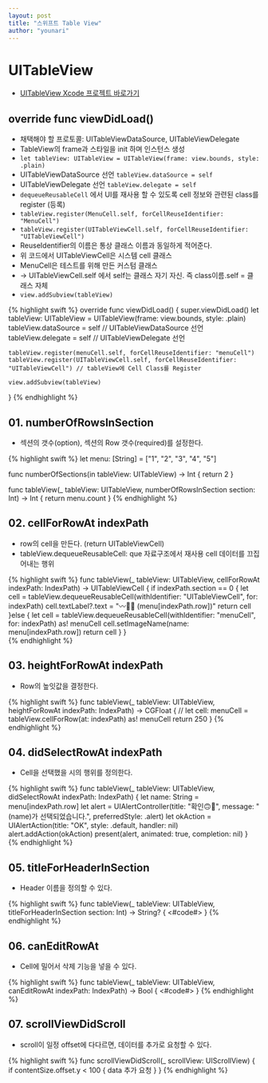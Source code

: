 ```yaml
---
layout: post
title: "스위프트 Table View"
author: "younari"
---
```


# UITableView

- [UITableView Xcode 프로젝트 바로가기](https://github.com/younari/tastySwift/tree/master/0929_TableView/0929_TableView)

## override func viewDidLoad()
- 채택해야 할 프로토콜: UITableViewDataSource, UITableViewDelegate
- TableView의 frame과 스타일을 init 하며 인스턴스 생성
- `let tableView: UITableView = UITableView(frame: view.bounds, style: .plain)`
- UITableViewDataSource 선언 `tableView.dataSource = self`
- UITableViewDelegate 선언 `tableView.delegate = self`
- `dequeueReusableCell` 에서 UI를 재사용 할 수 있도록 cell 정보와 관련된 class를 register (등록)
- `tableView.register(MenuCell.self, forCellReuseIdentifier: "MenuCell")`
- `tableView.register(UITableViewCell.self, forCellReuseIdentifier: "UITableViewCell")`
- ReuseIdentifier의 이름은 통상 클래스 이름과 동일하게 적어준다.
- 위 코드에서 UITableViewCell은 시스템 cell 클래스
- MenuCell은 테스트를 위해 만든 커스텀 클래스
- -> UITableViewCell.self 에서 self는 클래스 자기 자신. 즉 class이름.self = 클래스 자체
- `view.addSubview(tableView)`

{% highlight swift %}
override func viewDidLoad() {
    super.viewDidLoad()
    let tableView: UITableView = UITableView(frame: view.bounds, style: .plain)
    tableView.dataSource = self // UITableViewDataSource 선언
    tableView.delegate = self // UITableViewDelegate 선언

    tableView.register(menuCell.self, forCellReuseIdentifier: "menuCell")
    tableView.register(UITableViewCell.self, forCellReuseIdentifier: "UITableViewCell") // tableView에 Cell Class를 Register
    
    view.addSubview(tableView)
}
{% endhighlight %}



## 01. numberOfRowsInSection
- 섹션의 갯수(option), 섹션의 Row 갯수(required)를 설정한다.

{% highlight swift %}
let menu: [String] = ["1", "2", "3", "4", "5"]

func numberOfSections(in tableView: UITableView) -> Int {
    return 2
}

func tableView(_ tableView: UITableView, numberOfRowsInSection section: Int) -> Int {
    return menu.count
}
{% endhighlight %}


## 02. cellForRowAt indexPath
- row의 cell을 만든다. (return UITableViewCell)
- tableView.dequeueReusableCell: que 자료구조에서 재사용 cell 데이터를 끄집어내는 행위

{% highlight swift %}
func tableView(_ tableView: UITableView, cellForRowAt indexPath: IndexPath) -> UITableViewCell {
    if indexPath.section == 0 {
        let cell = tableView.dequeueReusableCell(withIdentifier: "UITableViewCell", for: indexPath)
        cell.textLabel?.text = "〰️👋🏻 \(menu[indexPath.row])"
        return cell
    }else {
        let cell = tableView.dequeueReusableCell(withIdentifier: "menuCell", for: indexPath) as! menuCell
        cell.setImageName(name: menu[indexPath.row])
        return cell
    }
}    
{% endhighlight %}


## 03. heightForRowAt indexPath
- Row의 높잇값을 결정한다.

{% highlight swift %}
func tableView(_ tableView: UITableView, heightForRowAt indexPath: IndexPath) -> CGFloat {
    // let cell: menuCell = tableView.cellForRow(at: indexPath) as! menuCell
    return 250
}
{% endhighlight %}


## 04. didSelectRowAt indexPath
- Cell을 선택했을 시의 행위를 정의한다.

{% highlight swift %}
func tableView(_ tableView: UITableView, didSelectRowAt indexPath: IndexPath) {
    let name: String = menu[indexPath.row]
    let alert = UIAlertController(title: "확인🙃👀", message: "\(name)가 선택되었습니다.", preferredStyle: .alert)
    let okAction = UIAlertAction(title: "OK", style: .default, handler: nil)
    alert.addAction(okAction)
    present(alert, animated: true, completion: nil)
}
{% endhighlight %}


## 05. titleForHeaderInSection
- Header 이름을 정의할 수 있다. 

{% highlight swift %}
func tableView(_ tableView: UITableView, titleForHeaderInSection section: Int) -> String? {
    <#code#>
}
{% endhighlight %}


## 06. canEditRowAt
- Cell에 밀어서 삭제 기능을 넣을 수 있다.

{% highlight swift %}
func tableView(_ tableView: UITableView, canEditRowAt indexPath: IndexPath) -> Bool {
    <#code#>
}
{% endhighlight %}


## 07. scrollViewDidScroll
- scroll이 일정 offset에 다다르면, 데이터를 추가로 요청할 수 있다.

{% highlight swift %}
func scrollViewDidScroll(_ scrollView: UIScrollView) {
    if contentSize.offset.y < 100 {
        data 추가 요청
    }
}
{% endhighlight %}

